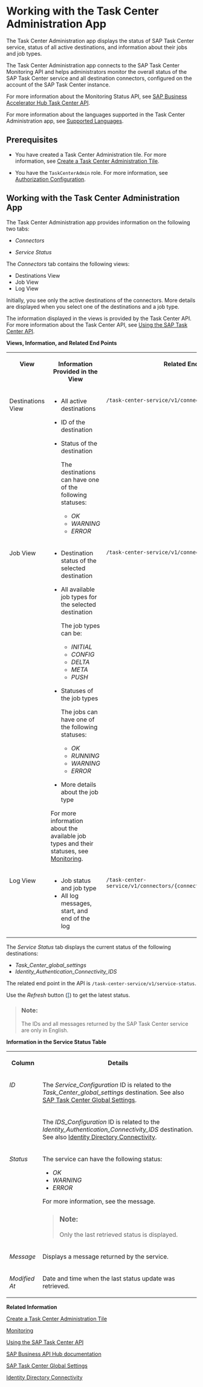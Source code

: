 <!-- loio3a1598cb4b774536befb701f78b36e48 -->

<link rel="stylesheet" type="text/css" href="../css/sap-icons.css"/>

# Working with the Task Center Administration App

The Task Center Administration app displays the status of SAP Task Center service, status of all active destinations, and information about their jobs and job types.



The Task Center Administration app connects to the SAP Task Center Monitoring API and helps administrators monitor the overall status of the SAP Task Center service and all destination connectors, configured on the account of the SAP Task Center instance.

For more information about the Monitoring Status API, see [SAP Business Accelerator Hub Task Center API](https://int.api.hana.ondemand.com/package/SAPTaskCenter?section=Artifacts).

For more information about the languages supported in the Task Center Administration app, see [Supported Languages](../10-what-is/supported-languages-c66c693.md).



<a name="loio3a1598cb4b774536befb701f78b36e48__section_nsx_wmx_sqb"/>

## Prerequisites

-   You have created a Task Center Administration tile. For more information, see [Create a Task Center Administration Tile](../30-initial-setup/create-a-task-center-administration-tile-8053d72.md).

-   You have the `TaskCenterAdmin` role. For more information, see [Authorization Configuration](../60-security/authorization-configuration-75e4130.md).




<a name="loio3a1598cb4b774536befb701f78b36e48__section_k2t_tkf_mqb"/>

## Working with the Task Center Administration App

The Task Center Administration app provides information on the following two tabs:

-   *Connectors*

-   *Service Status*


The *Connectors* tab contains the following views:

-   Destinations View
-   Job View
-   Log View

Initially, you see only the active destinations of the connectors. More details are displayed when you select one of the destinations and a job type.

The information displayed in the views is provided by the Task Center API. For more information about the Task Center API, see [Using the SAP Task Center API](../50-development/using-the-sap-task-center-api-b66e0cd.md).

**Views, Information, and Related End Points**


<table>
<tr>
<th valign="top">

View

</th>
<th valign="top">

Information Provided in the View

</th>
<th valign="top">

Related End Point

</th>
</tr>
<tr>
<td valign="top">

Destinations View

</td>
<td valign="top">

-   All active destinations
-   ID of the destination
-   Status of the destination

    The destinations can have one of the following statuses:

    -   *OK*
    -   *WARNING*
    -   *ERROR*




</td>
<td valign="top">

`/task-center-service/v1/connectors`

</td>
</tr>
<tr>
<td valign="top">

Job View

</td>
<td valign="top">

-   Destination status of the selected destination
-   All available job types for the selected destination

    The job types can be:

    -   *INITIAL*
    -   *CONFIG*
    -   *DELTA*
    -   *META*
    -   *PUSH*

-   Statuses of the job types

    The jobs can have one of the following statuses:

    -   *OK*
    -   *RUNNING*
    -   *WARNING*
    -   *ERROR*

-   More details about the job type

For more information about the available job types and their statuses, see [Monitoring](monitoring-9b30be7.md).

</td>
<td valign="top">

`/task-center-service/v1/connectors/{connectorId}`

</td>
</tr>
<tr>
<td valign="top">

Log View

</td>
<td valign="top">

-   Job status and job type
-   All log messages, start, and end of the log



</td>
<td valign="top">

`/task-center-service/v1/connectors/{connectorId}/jobTypes/{jobType}`

</td>
</tr>
</table>

The *Service Status* tab displays the current status of the following destinations:

-   *Task\_Center\_global\_settings*
-   *Identity\_Authentication\_Connectivity\_IDS*

The related end point in the API is `/task-center-service/v1/service-status`.

Use the *Refresh* button \(<span style="color:#346187;"><span class="SAP-icons"></span></span>\) to get the latest status.

> ### Note:  
> The IDs and all messages returned by the SAP Task Center service are only in English.

**Information in the Service Status Table**


<table>
<tr>
<th valign="top">

Column

</th>
<th valign="top">

Details

</th>
</tr>
<tr>
<td valign="top" rowspan="2">

*ID*

</td>
<td valign="top">

The *Service\_Configuration* ID is related to the *Task\_Center\_global\_settings* destination. See also [SAP Task Center Global Settings](sap-task-center-global-settings-99e5302.md).

</td>
</tr>
<tr>
<td valign="top">

The *IDS\_Configuration* ID is related to the *Identity\_Authentication\_Connectivity\_IDS* destination. See also [Identity Directory Connectivity](identity-directory-connectivity-3dcfba9.md).

</td>
</tr>
<tr>
<td valign="top">

*Status*

</td>
<td valign="top">

The service can have the following status:

-   *OK*
-   *WARNING*
-   *ERROR*

For more information, see the message.

> ### Note:  
> Only the last retrieved status is displayed.



</td>
</tr>
<tr>
<td valign="top">

*Message*

</td>
<td valign="top">

Displays a message returned by the service.

</td>
</tr>
<tr>
<td valign="top">

*Modified At*

</td>
<td valign="top">

Date and time when the last status update was retrieved.

</td>
</tr>
</table>

**Related Information**  


[Create a Task Center Administration Tile](../30-initial-setup/create-a-task-center-administration-tile-8053d72.md "Create a Task Center Administration tile by folloing the links below.")

[Monitoring](monitoring-9b30be7.md "Once you create a destination configuration to connect SAP Task Center to a task provider application, SAP Task Center creates a connector internally for this configuration.")

[Using the SAP Task Center API](../50-development/using-the-sap-task-center-api-b66e0cd.md "The SAP Task Center API for the Cloud Foundry environment allows you to list and work with user tasks and task definitions, monitor connector configurations, and export service data.")

[SAP Business API Hub documentation](https://api.sap.com/package/SAPTaskCenter?section=Artifacts)

[SAP Task Center Global Settings](sap-task-center-global-settings-99e5302.md "Configure the Task_Center_global_settings destination, to set the properties valid for all destinations.")

[Identity Directory Connectivity](identity-directory-connectivity-3dcfba9.md "Configure the Identity_Authentication_Connectivity_IDS destination to connect to the identity directory of Identity Authentication and retrieve the required information about the end users.")

